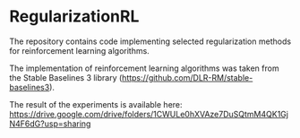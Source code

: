 # RegularizationRL

The repository contains code implementing selected regularization methods for reinforcement learning algorithms.

The implementation of reinforcement learning algorithms was taken from the Stable Baselines 3 library (https://github.com/DLR-RM/stable-baselines3).

The result of the experiments is available here: https://drive.google.com/drive/folders/1CWULe0hXVAze7DuSQtmM4QK1GjN4F6dG?usp=sharing
